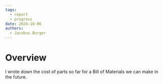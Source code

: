 ```yaml
---
tags:
  - report
  - progress
date: 2024-10-06
authors:
  - Jacobus Burger
---
```


# Overview
I wrote down the cost of parts so far for a Bill of Materials we can make in the future.